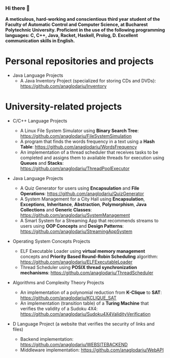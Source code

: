 ### Hi there 👋

**A meticulous, hard-working and conscientious third year student of the Faculty of Automatic Control and Computer Science, at Bucharest Polytechnic University.
Proficient in the use of the following programming languages: C, C++, Java, Racket, Haskell, Prolog, D.
Excellent communication skills in English.**

Personal repositories and projects
=====
- Java Language Projects
  - A Java Inventory Project (specialized for storing CDs and DVDs): https://github.com/anaglodariu/Inventory

University-related projects
=====
- C/C++ Language Projects
  - A Linux File System Simulator using **Binary Search Tree**: https://github.com/anaglodariu/FileSystemSimulation
  - A program that finds the words frequency in a text using a **Hash Table**: https://github.com/anaglodariu/WordsFrequency
  - An implementation of a thread scheduler that receives tasks to be completed and assigns them to available threads for execution using **Queues** and **Stacks**: https://github.com/anaglodariu/ThreadPoolExecutor

- Java Language Projects
  - A Quiz Generator for users using **Encapsulation** and **File Operations**: https://github.com/anaglodariu/QuizGenerator
  - A System Management for a City Hall using **Encapsulation**, **Exceptions**, **Inheritance**, **Abstraction**, **Polymorphism**, **Java Collections** and **Generic Classes**: https://github.com/anaglodariu/SystemManagement
  - A Smart System for a Streaming App that recommends streams to users using **OOP Concepts** and **Design Patterns**: https://github.com/anaglodariu/StreamingAppSystem
 
- Operating System Concepts Projects
  - ELF Executable Loader using **virtual memory management** concepts and **Priority Based Round-Robin Scheduling** algorithm: https://github.com/anaglodariu/ELFExecutableLoader
  - Thread Scheduler using **POSIX thread synchronization mechanisms**: https://github.com/anaglodariu/ThreadScheduler

- Algorithms and Complexity Theory Projects
  - An implementation of a polynomial reduction from **K-Clique** to **SAT**: https://github.com/anaglodariu/KCLIQUE_SAT
  - An implementation (transition table) of a **Turing Machine** that verifies the validity of a Sudoku 4X4: https://github.com/anaglodariu/Sudoku4X4ValidityVerification

- D Language Project (a website that verifies the security of links and files)
  - Backend implementation: https://github.com/anaglodariu/WEBSITEBACKEND
  - Middleware implementation: https://github.com/anaglodariu/WebAPI

<!--
**anaglodariu/anaglodariu** is a ✨ _special_ ✨ repository because its `README.md` (this file) appears on your GitHub profile.

Here are some ideas to get you started:

- 🔭 I’m currently working on ...
- 🌱 I’m currently learning ...
- 👯 I’m looking to collaborate on ...
- 🤔 I’m looking for help with ...
- 💬 Ask me about ...
- 📫 How to reach me: ...
- 😄 Pronouns: ...
- ⚡ Fun fact: ...
-->
